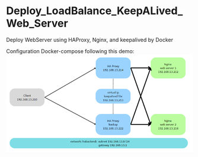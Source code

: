 # Deploy_LoadBalance_KeepALived_Web_Server
Deploy WebServer using HAProxy, Nginx, and keepalived by Docker

Configuration Docker-compose following this demo:
![Demo model](/Demo.png)

